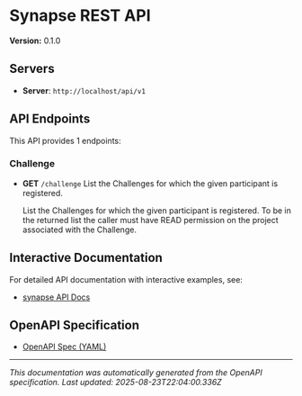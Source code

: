 # Synapse REST API

**Version:** 0.1.0

## Servers

- **Server**: `http://localhost/api/v1`

## API Endpoints

This API provides 1 endpoints:

### Challenge

- **GET** `/challenge`
  List the Challenges for which the given participant is registered.
  
  List the Challenges for which the given participant is registered.
To be in the returned list the caller must have READ permission on the
project associated with the Challenge.


## Interactive Documentation

For detailed API documentation with interactive examples, see:

- [synapse API Docs](https://sage-bionetworks.github.io/sage-monorepo/apps/synapse/api-docs/)

## OpenAPI Specification

- [OpenAPI Spec (YAML)](https://github.com/Sage-Bionetworks/sage-monorepo/blob/main/libs/synapse/api-description/openapi/openapi.yaml)

---
*This documentation was automatically generated from the OpenAPI specification.*
*Last updated: 2025-08-23T22:04:00.336Z*
